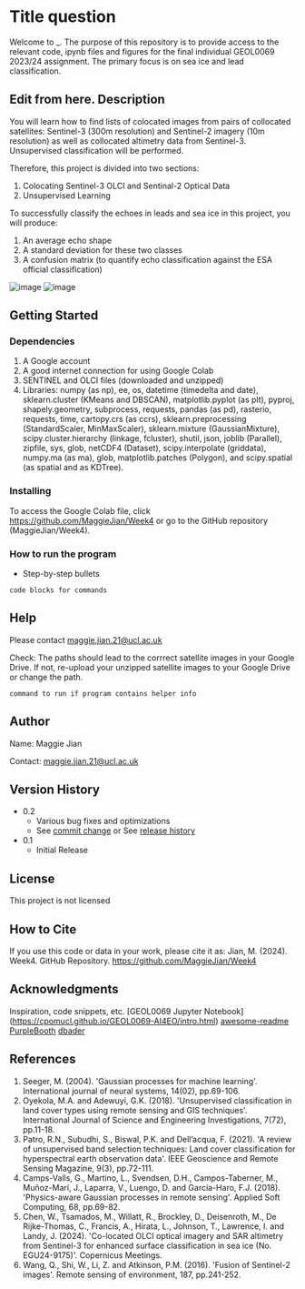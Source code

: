 # Title question

Welcome to _. The purpose of this repository is to provide access to the relevant code, ipynb files and figures for the final individual GEOL0069 2023/24 assignment. The primary focus is on sea ice and lead classification.

## Edit from here. Description

You will learn how to find lists of colocated images from pairs of collocated satellites: Sentinel-3 (300m resolution) and Sentinel-2 imagery (10m resolution) as well as collocated altimetry data from Sentinel-3. Unsupervised classification will be performed.

Therefore, this project is divided into two sections:
1) Colocating Sentinel-3 OLCI and Sentinal-2 Optical Data
2) Unsupervised Learning

To successfully classify the echoes in leads and sea ice in this project, you will produce:
1) An average echo shape
2) A standard deviation for these two classes
3) A confusion matrix (to quantify echo classification against the ESA official classification)

![image](https://github.com/MaggieJian/Week4/assets/160494175/3adc0b36-a221-4626-abfb-47120b3ff2f4)
![image](https://github.com/MaggieJian/Week4/assets/160494175/d63adc99-69b7-45ea-9995-e3bd35f0ab4f)

## Getting Started

### Dependencies

1) A Google account
2) A good internet connection for using Google Colab
3) SENTINEL and OLCI files (downloaded and unzipped)
4) Libraries: numpy (as np), ee, os, datetime (timedelta and date), sklearn.cluster (KMeans and DBSCAN), matplotlib.pyplot (as plt), pyproj, shapely.geometry, subprocess, requests, pandas (as pd), rasterio, requests, time, cartopy.crs (as ccrs), sklearn.preprocessing (StandardScaler, MinMaxScaler), sklearn.mixture (GaussianMixture), scipy.cluster.hierarchy (linkage, fcluster), shutil, json, joblib (Parallel), zipfile, sys, glob, netCDF4 (Dataset), scipy.interpolate (griddata), numpy.ma (as ma), glob, matplotlib.patches (Polygon), and scipy.spatial (as spatial and as KDTree).

### Installing

To access the Google Colab file, click https://github.com/MaggieJian/Week4 or go to the GitHub repository (MaggieJian/Week4).

### How to run the program

* Step-by-step bullets
```
code blocks for commands
```

## Help

Please contact maggie.jian.21@ucl.ac.uk

Check: The paths should lead to the corrrect satellite images in your Google Drive. If not, re-upload your unzipped satellite images to your Google Drive or change the path.
```
command to run if program contains helper info
```

## Author

Name: Maggie Jian

Contact: maggie.jian.21@ucl.ac.uk


## Version History

* 0.2
    * Various bug fixes and optimizations
    * See [commit change]() or See [release history]()
* 0.1
    * Initial Release

## License

This project is not licensed

## How to Cite

If you use this code or data in your work, please cite it as:
Jian, M. (2024). Week4. GitHub Repository. https://github.com/MaggieJian/Week4

## Acknowledgments

Inspiration, code snippets, etc.
[GEOL0069 Jupyter Notebook] (https://cpomucl.github.io/GEOL0069-AI4EO/intro.html)
[awesome-readme](https://github.com/matiassingers/awesome-readme)
[PurpleBooth](https://gist.github.com/PurpleBooth/109311bb0361f32d87a2)
[dbader](https://github.com/dbader/readme-template)

## References

1. Seeger, M. (2004). 'Gaussian processes for machine learning'. International journal of neural systems, 14(02), pp.69-106.
2. Oyekola, M.A. and Adewuyi, G.K. (2018). 'Unsupervised classification in land cover types using remote sensing and GIS techniques'. International Journal of Science and Engineering Investigations, 7(72), pp.11-18.
3. Patro, R.N., Subudhi, S., Biswal, P.K. and Dell’acqua, F. (2021). 'A review of unsupervised band selection techniques: Land cover classification for hyperspectral earth observation data'. IEEE Geoscience and Remote Sensing Magazine, 9(3), pp.72-111.
4. Camps-Valls, G., Martino, L., Svendsen, D.H., Campos-Taberner, M., Muñoz-Marí, J., Laparra, V., Luengo, D. and García-Haro, F.J. (2018). 'Physics-aware Gaussian processes in remote sensing'. Applied Soft Computing, 68, pp.69-82.
5. Chen, W., Tsamados, M., Willatt, R., Brockley, D., Deisenroth, M., De Rijke-Thomas, C., Francis, A., Hirata, L., Johnson, T., Lawrence, I. and Landy, J. (2024). 'Co-located OLCI optical imagery and SAR altimetry from Sentinel-3 for enhanced surface classification in sea ice (No. EGU24-9175)'. Copernicus Meetings.
6. Wang, Q., Shi, W., Li, Z. and Atkinson, P.M. (2016). 'Fusion of Sentinel-2 images'. Remote sensing of environment, 187, pp.241-252.
